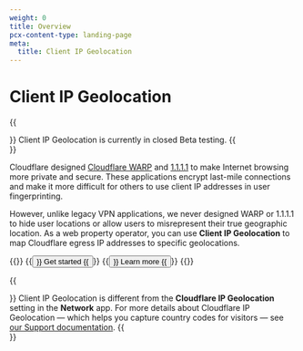 ```yaml
---
weight: 0
title: Overview
pcx-content-type: landing-page
meta:
  title: Client IP Geolocation
---
```


# Client IP Geolocation

{{<Aside type="note">}}
Client IP Geolocation is currently in closed Beta testing.
{{</Aside>}}

Cloudflare designed [Cloudflare WARP](https://developers.cloudflare.com/warp-client/) and [1.1.1.1](https://developers.cloudflare.com/1.1.1.1/) to make Internet browsing more private and secure. These applications encrypt last-mile connections and make it more difficult for others to use client IP addresses in user fingerprinting.

However, unlike legacy VPN applications, we never designed WARP or 1.1.1.1 to hide user locations or allow users to misrepresent their true geographic location. As a web property operator, you can use **Client IP Geolocation** to map Cloudflare egress IP addresses to specific geolocations.

{{<button-group>}}
  {{<button type="primary" href="/get-started">}}
    Get started
  {{</button>}}
  {{<button type="secondary" href="/about">}}
    Learn more
  {{</button>}}
{{</button-group>}}

{{<Aside type="note">}}
Client IP Geolocation is different from the **Cloudflare IP Geolocation** setting in the **Network** app. For more details about Cloudflare IP Geolocation — which helps you capture country codes for visitors — see [our Support documentation](https://support.cloudflare.com/hc/articles/200168236).
{{</Aside>}}